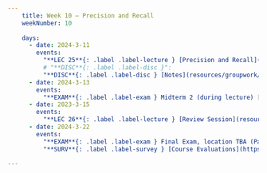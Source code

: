 ```yaml
---
    title: Week 10 – Precision and Recall
    weekNumber: 10
    
    days:
      - date: 2024-3-11
        events:
          "**LEC 25**{: .label .label-lecture } [Precision and Recall](resources/lecture/lec25.pdf) [✏️](resources/lecture/lec25-marked.pdf) ":
          # "**DISC**{: .label .label-disc }":
          "**DISC**{: .label .label-disc } [Notes](resources/groupwork/groupwork_notes.pdf)":
      - date: 2024-3-13
        events:
          "**EXAM**{: .label .label-exam } Midterm 2 (during lecture) [Mock Midterm](resources/lecture/mockmidterm2.pdf) [Mock Midterm Solution](resources/exams/mockmidterm2sol.pdf)" :
      - date: 2023-3-15
        events:
          "**LEC 26**{: .label .label-lecture } [Review Session](resources/exams/extra_practice_part1_solutions.pdf) ":
      - date: 2024-3-22
        events:
          "**EXAM**{: .label .label-exam } Final Exam, location TBA (Part 1 at 11:30am, Part 2 at 1:00pm) [🪑](resources/exams/seating_final.pdf) [📝](resources/exams/reference_final1.pdf)":
          "**SURV**{: .label .label-survey } [Course Evaluations](https://academicaffairs.ucsd.edu/Modules/Evals?e11210304)":

---
```

